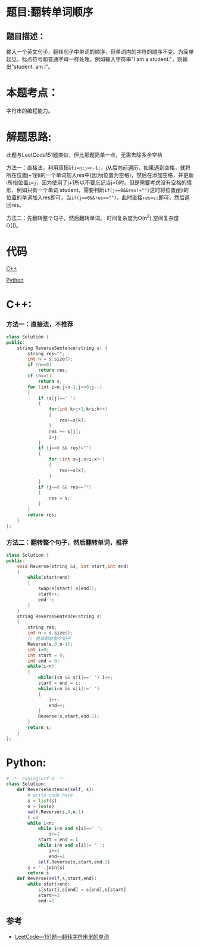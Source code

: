 # 题目:翻转单词顺序
## 题目描述：
输入一个英文句子，翻转句子中单词的顺序，但单词内的字符的顺序不变。为简单起见，标点符号和普通字母一样处理。例如输入字符串"I am a student."，则输出"student. am I"。


# 本题考点：
  
  字符串的编程能力。
  
# 解题思路:
  此题与LeetCode151题类似，但比那题简单一点，无需去除多余空格

  方法一：直接法，利用双指针``i=n;j=n-1;``，j从后向前遍历，如果遇到空格，就将所在位置j+1到i的一个单词加入res中(因为j位置为空格)，然后在添加空格，并更新i所指位置``i=j``，因为使用了j+1所以不要忘记当j=0时。但是需要考虑没有空格的情形，例如只有一个单词 student，需要判断``if(j==0&&res!="")``这时将位置j到i的位置的单词加入res即可。当``if(j==0&&res=="")``，此时直接``res=s;``即可，然后返回res。
  
  方法二：先翻转整个句子，然后翻转单词。
  时间复杂度为O(n<sup>2</sup>),空间复杂度O(1)。  
# 代码

[C++](./ReverseWordsInSentence.cpp)

[Python](./ReverseWordsInSentence.py)

# C++: 
### 方法一：直接法，不推荐
```c++
class Solution {
public:
    string ReverseSentence(string s) {
        string res="";
        int n = s.size();
        if (n==0)
            return res;
        if (n==1)
            return s;
        for (int i=n,j=n-1;j>=0;j--)
        {
            if (s[j]==' ')
            {
                for(int k=j+1;k<i;k++)
                {
                    res+=s[k];
                }
                res += s[j];
                i=j;
            }
            if (j==0 && res!="")
            {
                for (int x=j;x<i;x++)
                {
                    res+=s[x];
                }
            }
            if (j==0 && res=="")
            {
                res = s;
            }
        }
        return res;
    }
};
```
### 方法二：翻转整个句子，然后翻转单词，推荐
```c++
class Solution {
public:
    void Reverse(string &s, int start,int end)
    {
        while(start<end)
        {
            swap(s[start],s[end]);
            start++;
            end--;
        }
    }
    string ReverseSentence(string s) 
    {
        string res;
        int n = s.size();
        // 整体翻转整个句子
        Reverse(s,0,n-1);
        int i=0;
        int start = 0;
        int end = 0;
        while(i<n)
        {
            while(i<n && s[i]==' ') i++;
            start = end = i;
            while(i<n && s[i]!=' ')
            {
                i++;
                end++;
            }
            Reverse(s,start,end-1);
        }
        return s;
    }
};
```
# Python:
```python
# -*- coding:utf-8 -*-
class Solution:
    def ReverseSentence(self, s):
        # write code here
        s = list(s)
        n = len(s)
        self.Reverse(s,0,n-1)
        i =0
        while i<n:
            while i<n and s[i]==' ':
                i+=1
            start = end = i
            while i<n and s[i]!= ' ':
                i+=1
                end+=1
            self.Reverse(s,start,end-1)
        s = ''.join(s)
        return s
    def Reverse(self,s,start,end):
        while start<end:
            s[start],s[end] = s[end],s[start]
            start+=1
            end-=1
```

## 参考
  -  [LeetCode—151题—翻转字符串里的单词](https://github.com/bryceustc/LeetCode_Note/blob/master/cpp/Reverse-Words-In-A-String/README.md)


